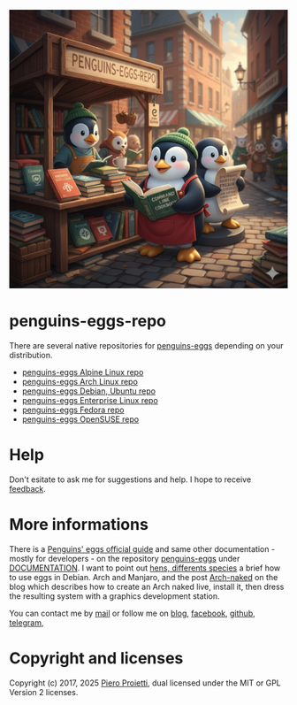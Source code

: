 ![](./penguins-eggs-repo.png)
# penguins-eggs-repo

There are several native repositories for [penguins-eggs](https://github.com/pieroproietti/penguins-eggs) depending on your distribution.

* [penguins-eggs Alpine Linux repo](https://github.com/pieroproietti/penguins-eggs/blob/master/DOCS/INSTALL-ALPINE.md)
* [penguins-eggs Arch Linux repo](https://github.com/pieroproietti/penguins-eggs/blob/master/DOCS/INSTALL-ARCHLINUX.md)
* [penguins-eggs Debian, Ubuntu repo](https://github.com/pieroproietti/penguins-eggs/blob/master/DOCS/INSTALL-DEBIAN-DEVUAN-UBUNTU.md)
* [penguins-eggs Enterprise Linux repo](https://github.com/pieroproietti/penguins-eggs/blob/master/DOCS/INSTALL-ENTERPRISE-LINUX.md)
* [penguins-eggs Fedora repo](https://github.com/pieroproietti/penguins-eggs/blob/master/DOCS/INSTALL-FEDORA.md)
* [penguins-eggs OpenSUSE repo](https://github.com/pieroproietti/penguins-eggs/blob/master/DOCS/INSTALL-OPENSUSE.md)


# Help
Don't esitate to ask me for suggestions and help. I hope to receive [feedback](https://github.com/pieroproietti/penguins-eggs/issues).

# More informations
There is a [Penguins' eggs official guide](https://penguins-eggs.net/docs/Tutorial/eggs-users-guide) and same other documentation - mostly for developers - on the repository [penguins-eggs](https://github.com/pieroproietti/penguins-eggs) under [DOCUMENTATION](https://github.com/pieroproietti/penguins-eggs/tree/master/DOCUMENTATION). I want to point out [hens, differents species](https://github.com/pieroproietti/penguins-eggs/blob/master/documents/hens-different-species.md) a brief how to use eggs in Debian. Arch and Manjaro, and the post [Arch-naked](https://penguins-eggs.net/docs/Tutorial/archlinux-naked.html) on the blog which describes how to create an Arch naked live, install it, then dress the resulting system with a graphics development station.

You can contact me by [mail](mailto://pieroproietti@gmail.com) or follow me on 
[blog](https://penguins-eggs.net), 
[facebook](https://www.facebook.com/groups/128861437762355/), 
[github](https://github.com/pieroproietti/penguins-krill), 
[telegram](https://t.me/penguins_eggs), 

# Copyright and licenses
Copyright (c) 2017, 2025 [Piero Proietti](https://penguins-eggs.net/about-me.html), dual licensed under the MIT or GPL Version 2 licenses.